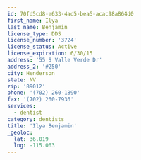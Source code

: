 ```yaml
---
id: 70fd5cd8-e633-4ad5-bea5-acac98a864d0
first_name: Ilya
last_name: Benjamin
license_type: DDS
license_number: '3724'
license_status: Active
license_expiration: 6/30/15
address: '55 S Valle Verde Dr'
address_2: '#250'
city: Henderson
state: NV
zip: '89012'
phone: '(702) 260-1890'
fax: '(702) 260-7936'
services:
  - dentist
category: dentists
title: 'Ilya Benjamin'
_geoloc:
  lat: 36.019
  lng: -115.063
---
```

